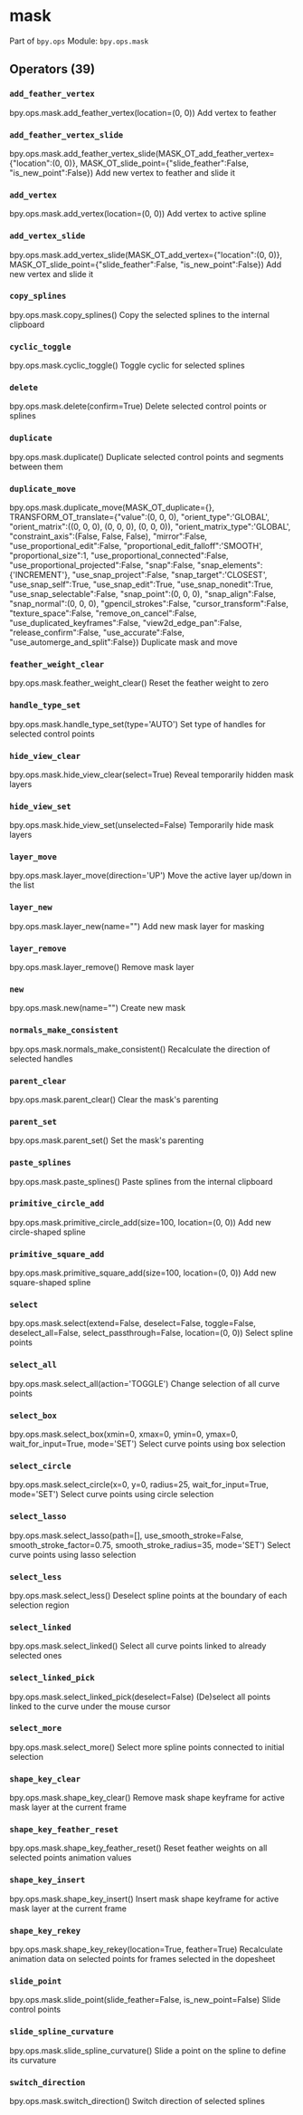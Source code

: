# mask

Part of `bpy.ops`
Module: `bpy.ops.mask`

## Operators (39)

### `add_feather_vertex`

bpy.ops.mask.add_feather_vertex(location=(0, 0))
Add vertex to feather

### `add_feather_vertex_slide`

bpy.ops.mask.add_feather_vertex_slide(MASK_OT_add_feather_vertex={"location":(0, 0)}, MASK_OT_slide_point={"slide_feather":False, "is_new_point":False})
Add new vertex to feather and slide it

### `add_vertex`

bpy.ops.mask.add_vertex(location=(0, 0))
Add vertex to active spline

### `add_vertex_slide`

bpy.ops.mask.add_vertex_slide(MASK_OT_add_vertex={"location":(0, 0)}, MASK_OT_slide_point={"slide_feather":False, "is_new_point":False})
Add new vertex and slide it

### `copy_splines`

bpy.ops.mask.copy_splines()
Copy the selected splines to the internal clipboard

### `cyclic_toggle`

bpy.ops.mask.cyclic_toggle()
Toggle cyclic for selected splines

### `delete`

bpy.ops.mask.delete(confirm=True)
Delete selected control points or splines

### `duplicate`

bpy.ops.mask.duplicate()
Duplicate selected control points and segments between them

### `duplicate_move`

bpy.ops.mask.duplicate_move(MASK_OT_duplicate={}, TRANSFORM_OT_translate={"value":(0, 0, 0), "orient_type":'GLOBAL', "orient_matrix":((0, 0, 0), (0, 0, 0), (0, 0, 0)), "orient_matrix_type":'GLOBAL', "constraint_axis":(False, False, False), "mirror":False, "use_proportional_edit":False, "proportional_edit_falloff":'SMOOTH', "proportional_size":1, "use_proportional_connected":False, "use_proportional_projected":False, "snap":False, "snap_elements":{'INCREMENT'}, "use_snap_project":False, "snap_target":'CLOSEST', "use_snap_self":True, "use_snap_edit":True, "use_snap_nonedit":True, "use_snap_selectable":False, "snap_point":(0, 0, 0), "snap_align":False, "snap_normal":(0, 0, 0), "gpencil_strokes":False, "cursor_transform":False, "texture_space":False, "remove_on_cancel":False, "use_duplicated_keyframes":False, "view2d_edge_pan":False, "release_confirm":False, "use_accurate":False, "use_automerge_and_split":False})
Duplicate mask and move

### `feather_weight_clear`

bpy.ops.mask.feather_weight_clear()
Reset the feather weight to zero

### `handle_type_set`

bpy.ops.mask.handle_type_set(type='AUTO')
Set type of handles for selected control points

### `hide_view_clear`

bpy.ops.mask.hide_view_clear(select=True)
Reveal temporarily hidden mask layers

### `hide_view_set`

bpy.ops.mask.hide_view_set(unselected=False)
Temporarily hide mask layers

### `layer_move`

bpy.ops.mask.layer_move(direction='UP')
Move the active layer up/down in the list

### `layer_new`

bpy.ops.mask.layer_new(name="")
Add new mask layer for masking

### `layer_remove`

bpy.ops.mask.layer_remove()
Remove mask layer

### `new`

bpy.ops.mask.new(name="")
Create new mask

### `normals_make_consistent`

bpy.ops.mask.normals_make_consistent()
Recalculate the direction of selected handles

### `parent_clear`

bpy.ops.mask.parent_clear()
Clear the mask's parenting

### `parent_set`

bpy.ops.mask.parent_set()
Set the mask's parenting

### `paste_splines`

bpy.ops.mask.paste_splines()
Paste splines from the internal clipboard

### `primitive_circle_add`

bpy.ops.mask.primitive_circle_add(size=100, location=(0, 0))
Add new circle-shaped spline

### `primitive_square_add`

bpy.ops.mask.primitive_square_add(size=100, location=(0, 0))
Add new square-shaped spline

### `select`

bpy.ops.mask.select(extend=False, deselect=False, toggle=False, deselect_all=False, select_passthrough=False, location=(0, 0))
Select spline points

### `select_all`

bpy.ops.mask.select_all(action='TOGGLE')
Change selection of all curve points

### `select_box`

bpy.ops.mask.select_box(xmin=0, xmax=0, ymin=0, ymax=0, wait_for_input=True, mode='SET')
Select curve points using box selection

### `select_circle`

bpy.ops.mask.select_circle(x=0, y=0, radius=25, wait_for_input=True, mode='SET')
Select curve points using circle selection

### `select_lasso`

bpy.ops.mask.select_lasso(path=[], use_smooth_stroke=False, smooth_stroke_factor=0.75, smooth_stroke_radius=35, mode='SET')
Select curve points using lasso selection

### `select_less`

bpy.ops.mask.select_less()
Deselect spline points at the boundary of each selection region

### `select_linked`

bpy.ops.mask.select_linked()
Select all curve points linked to already selected ones

### `select_linked_pick`

bpy.ops.mask.select_linked_pick(deselect=False)
(De)select all points linked to the curve under the mouse cursor

### `select_more`

bpy.ops.mask.select_more()
Select more spline points connected to initial selection

### `shape_key_clear`

bpy.ops.mask.shape_key_clear()
Remove mask shape keyframe for active mask layer at the current frame

### `shape_key_feather_reset`

bpy.ops.mask.shape_key_feather_reset()
Reset feather weights on all selected points animation values

### `shape_key_insert`

bpy.ops.mask.shape_key_insert()
Insert mask shape keyframe for active mask layer at the current frame

### `shape_key_rekey`

bpy.ops.mask.shape_key_rekey(location=True, feather=True)
Recalculate animation data on selected points for frames selected in the dopesheet

### `slide_point`

bpy.ops.mask.slide_point(slide_feather=False, is_new_point=False)
Slide control points

### `slide_spline_curvature`

bpy.ops.mask.slide_spline_curvature()
Slide a point on the spline to define its curvature

### `switch_direction`

bpy.ops.mask.switch_direction()
Switch direction of selected splines
